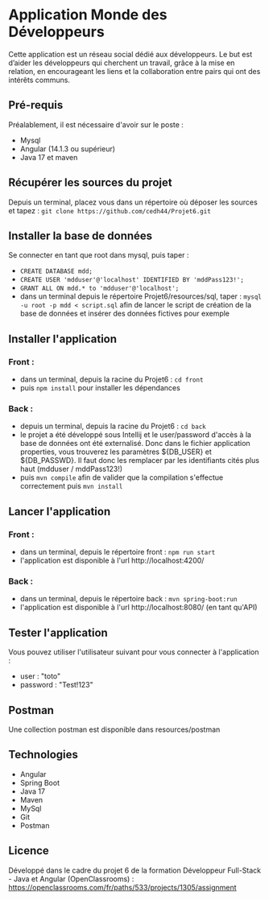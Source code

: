 # Application Monde des Développeurs

Cette application est un réseau social dédié aux développeurs. Le but est d’aider les développeurs qui cherchent un travail, grâce à la mise en relation, en encourageant les liens et la collaboration entre pairs qui ont des intérêts communs.

## Pré-requis

Préalablement, il est nécessaire d'avoir sur le poste :
- Mysql
- Angular (14.1.3 ou supérieur)
- Java 17 et maven

## Récupérer les sources du projet

Depuis un terminal, placez vous dans un répertoire où déposer les sources et tapez : `git clone https://github.com/cedh44/Projet6.git`

## Installer la base de données

Se connecter en tant que root dans mysql, puis taper :
- `CREATE DATABASE mdd;`
- `CREATE USER 'mdduser'@'localhost' IDENTIFIED BY 'mddPass123!';`
- `GRANT ALL ON mdd.* to 'mdduser'@'localhost';`
- dans un terminal depuis le répertoire Projet6/resources/sql, taper : `mysql -u root -p mdd < script.sql` afin de lancer le script de création de la base de données et insérer des données fictives pour exemple

## Installer l'application

### Front :
- dans un terminal, depuis la racine du Projet6 : `cd front`
- puis `npm install` pour installer les dépendances

### Back :
- depuis un terminal, depuis la racine du Projet6 : `cd back`
- le projet a été développé sous Intellij et le user/password d'accès à la base de données ont été externalisé. Donc dans le fichier application properties, vous trouverez les paramètres ${DB_USER} et ${DB_PASSWD}. Il faut donc les remplacer par les identifiants cités plus haut (mdduser / mddPass123!)
- puis `mvn compile` afin de valider que la compilation s'effectue correctement puis `mvn install`

## Lancer l'application

### Front :
- dans un terminal, depuis le répertoire front : `npm run start`
- l'application est disponible à l'url http://localhost:4200/

### Back :
- dans un terminal, depuis le répertoire back : `mvn spring-boot:run`
- l'application est disponible à l'url http://localhost:8080/ (en tant qu'API)

## Tester l'application

Vous pouvez utiliser l'utilisateur suivant pour vous connecter à l'application :
- user : "toto"
- password : "Test!123"

## Postman

Une collection postman est disponible dans resources/postman

## Technologies

- Angular
- Spring Boot
- Java 17
- Maven
- MySql
- Git
- Postman

## Licence

Développé dans le cadre du projet 6 de la formation Développeur Full-Stack - Java et Angular (OpenClassrooms) : https://openclassrooms.com/fr/paths/533/projects/1305/assignment
